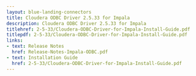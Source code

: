 ```yaml
---
layout: blue-landing-connectors
title: Cloudera ODBC Driver 2.5.33 for Impala
description: Cloudera ODBC Driver 2.5.33 for Impala
titlehref: 2-5-33/Cloudera-ODBC-Driver-for-Impala-Install-Guide.pdf
titlepdf: 2-5-33/Cloudera-ODBC-Driver-for-Impala-Install-Guide.pdf
links:
- text: Release Notes
  href: Release-Notes-Impala-ODBC.pdf
- text: Installation Guide
  href: 2-5-33/Cloudera-ODBC-Driver-for-Impala-Install-Guide.pdf
---
```

